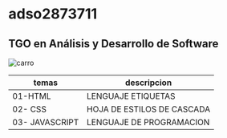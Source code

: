 # adso2873711
## TGO en Análisis y Desarrollo de Software


![carro](https://img.freepik.com/fotos-premium/faros-coches-modernos-cierran_427248-557.jpg?w=360)

| temas | descripcion |
| ------- | ------------- |
| 01-HTML | LENGUAJE ETIQUETAS |
| 02- CSS | HOJA DE ESTILOS DE CASCADA |
| 03- JAVASCRIPT | LENGUAJE DE PROGRAMACION |

